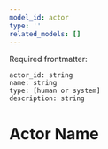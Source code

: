 ```yaml
---
model_id: actor
type: ''
related_models: []
---
```

Required frontmatter:
```
actor_id: string
name: string
type: [human or system]
description: string
```

# Actor Name

<free markdown description>
